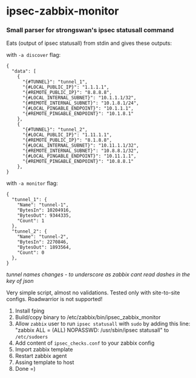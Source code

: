 # ipsec-zabbix-monitor

### Small parser for strongswan's ipsec statusall command

Eats (output of ipsec statusall) from stdin and gives these outputs:

with ```-a discover``` flag:

```
{
  "data": [
    {
      "{#TUNNEL}": "tunnel_1",
      "{#LOCAL_PUBLIC_IP}": "1.1.1.1",
      "{#REMOTE_PUBLIC_IP}": "8.8.8.8",
      "{#LOCAL_INTERNAL_SUBNET}": "10.1.1.1/32",
      "{#REMOTE_INTERNAL_SUBNET}": "10.1.8.1/24",
      "{#LOCAL_PINGABLE_ENDPOINT}": "10.1.1.1",
      "{#REMOTE_PINGABLE_ENDPOINT}": "10.1.8.1"
    },
    {
      "{#TUNNEL}": "tunnel_2",
      "{#LOCAL_PUBLIC_IP}": "1.11.1.1",
      "{#REMOTE_PUBLIC_IP}": "8.1.8.8",
      "{#LOCAL_INTERNAL_SUBNET}": "10.11.1.1/32",
      "{#REMOTE_INTERNAL_SUBNET}": "10.8.8.1/32",
      "{#LOCAL_PINGABLE_ENDPOINT}": "10.11.1.1",
      "{#REMOTE_PINGABLE_ENDPOINT}": "10.8.8.1"
    },
}
```

with ```-a monitor``` flag:

```
{
  "tunnel_1": {
    "Name": "tunnel-1",
    "BytesIn": 10204916,
    "BytesOut": 9344335,
    "Count": 1
  },
  "tunnel_2": {
    "Name": "tunnel-2",
    "BytesIn": 2270846,
    "BytesOut": 1893564,
    "Count": 0
  },
}
```

*tunnel names changes - to underscore as zabbix cant read dashes in the key of json*

Very simple script, almost no validations. Tested only with site-to-site configs. Roadwarrior is not supported!


1. Install fping
2. Build/copy binary to /etc/zabbix/bin/ipsec_zabbix_monitor
3. Allow ```zabbix``` user to run ```ipsec statusall``` with ```sudo``` by adding this line: "zabbix ALL = (ALL) NOPASSWD: /usr/sbin/ipsec statusall" to ```/etc/sudoers```
4. Add content of ```ipsec_checks.conf``` to your zabbix config
5. Import zabbix template
6. Restart zabbix agent
7. Assing template to host
8. Done =)
